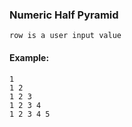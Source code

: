 ### Numeric Half Pyramid
	row is a user input value
#### Example:
	1
	1 2
	1 2 3
	1 2 3 4
	1 2 3 4 5
